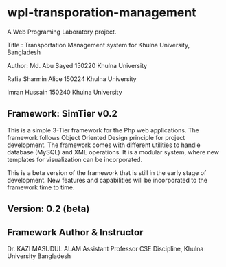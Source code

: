 # wpl-transporation-management

A Web Programing Laboratory project.

Title : Transportation Management system for Khulna University, Bangladesh

Author:
Md. Abu Sayed
150220
Khulna University

Rafia Sharmin Alice
150224
Khulna University

Imran Hussain
150240
Khulna University

Framework:
SimTier v0.2 
---------------
This is a simple 3-Tier framework for the Php web applications. The framework follows Object Oriented Design principle for project development. The framework comes with different utilities to handle database (MySQL) and XML operations. It is a modular system, where new templates for visualization can be incorporated.  

This is a beta version of the framework that is still in the early stage of development. New features and capabilities will be incorporated to the framework time to time.

Version: 0.2 (beta)
----------------------

Framework Author & Instructor
------------
Dr. KAZI MASUDUL ALAM
Assistant Professor
CSE Discipline, Khulna University
Bangladesh
